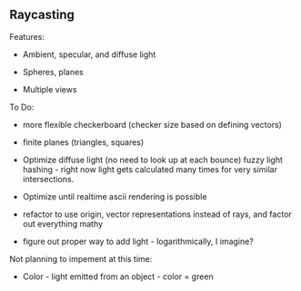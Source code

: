 Raycasting
----------

Features:

* Ambient, specular, and diffuse light

* Spheres, planes 

* Multiple views

To Do:

* more flexible checkerboard (checker size based on defining vectors)

* finite planes (triangles, squares)
   
* Optimize diffuse light (no need to look up at each bounce)
  fuzzy light hashing - 
  right now light gets calculated many times for very similar intersections.

* Optimize until realtime ascii rendering is possible

* refactor to use origin, vector representations instead of rays, and
   factor out everything mathy

* figure out proper way to add light - logarithmically, I imagine?

Not planning to impement at this time:

* Color - light emitted from an object - color = green
